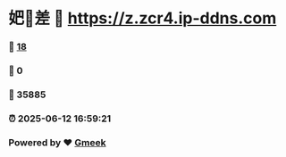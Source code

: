 # 妑🔭差 :link: https://z.zcr4.ip-ddns.com 
### :page_facing_up: [18](https://z.zcr4.ip-ddns.com/tag.html) 
### :speech_balloon: 0 
### :hibiscus: 35885 
### :alarm_clock: 2025-06-12 16:59:21 
### Powered by :heart: [Gmeek](https://github.com/Meekdai/Gmeek)
